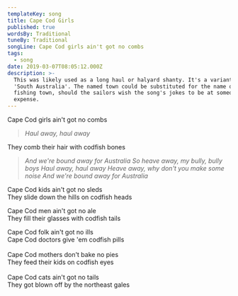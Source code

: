 ```yaml
---
templateKey: song
title: Cape Cod Girls
published: true
wordsBy: Traditional
tuneBy: Traditional
songLine: Cape Cod girls ain't got no combs
tags:
  - song
date: 2019-03-07T08:05:12.000Z
description: >-
  This was likely used as a long haul or halyard shanty. It's a variant on
  'South Australia'. The named town could be substituted for the name of another
  fishing town, should the sailors wish the song's jokes to be at someone else's
  expense.
---
```

Cape Cod girls ain't got no combs

> _Haul away, haul away_

They comb their hair with codfish bones

> _And we're bound away for Australia_
> _So heave away, my bully, bully boys_
> _Haul away, haul away_
> _Heave away, why don't you make some noise_
> _And we're bound away for Australia_

Cape Cod kids ain't got no sleds\
They slide down the hills on codfish heads

Cape Cod men ain't got no ale\
They fill their glasses with codfish tails

Cape Cod folk ain't got no ills\
Cape Cod doctors give 'em codfish pills\
\
Cape Cod mothers don't bake no pies\
They feed their kids on codfish eyes\
\
Cape Cod cats ain't got no tails\
They got blown off by the northeast gales
